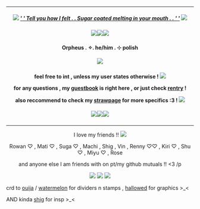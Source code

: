 ***
<h5 align="center">
  
<img src="https://watermelon.crd.co/assets/images/gallery15/8c676890.gif?v=2a41aca3"/> [' ' Tell you how I felt . . Sugar coated melting in your mouth . . ' '](https://open.spotify.com/track/6UFivO2zqqPFPoQYsEMuCc?si=e0ef57f06c85468e) <img src="https://watermelon.crd.co/assets/images/gallery15/8c676890.gif?v=2a41aca3"/>
<h5 align="center">
<img src="https://watermelon.crd.co/assets/images/gallery16/8008e055.png?v=2a41aca3"/><img src="https://watermelon.crd.co/assets/images/gallery16/8008e055.png?v=2a41aca3"/><img src="https://watermelon.crd.co/assets/images/gallery16/8008e055.png?v=2a41aca3"/>
</h5>  

<h4 align="center">
Orpheus . ✧. he/him . ⊹ polish
</h4> 
<h5 align="center">
<img src="https://64.media.tumblr.com/7ac5bbd6781d1a8d218395c14401998a/81b5a1d52a571cd0-b9/s1280x1920/92cd6a7120265e43ac6426c78c35dd6301420792.gifv"/>
</h5>  
<h4 align="center">

feel free to int , unless my user states otherwise ! <img src="https://watermelon.crd.co/assets/images/gallery15/bbc2d17f.gif?v=2a41aca3"/>

for any questions , my [guestbook](https://ovrpheus.123guestbook.com/) is right here , or just check [rentry](https://rentry.co/biilian) !

also reccommend to check my [strawpage](https://wipyay.straw.page/) for more specifics :3 ! <img src="https://watermelon.crd.co/assets/images/gallery15/7522b10b.gif?v=2a41aca3"/>
</h4> 

<h5 align="center">
<img src="https://watermelon.crd.co/assets/images/gallery16/8008e055.png?v=2a41aca3"/><img src="https://watermelon.crd.co/assets/images/gallery16/8008e055.png?v=2a41aca3"/><img src="https://watermelon.crd.co/assets/images/gallery16/8008e055.png?v=2a41aca3"/>
</h5>  

***
<p align = "center">
I love my friends !! <img src="https://watermelon.crd.co/assets/images/gallery15/b0ce601f.gif?v=2a41aca3"/>
<p>
<p align = "center">
Rowan ♡ , Mati ♡ , Suga ♡ , Machi , Shig , Vin , Renny ♡♡ , Kiri ♡ , Shu ♡ , Miyu ♡ , Rose 
<p>
<p align = "center">
and anyone else I am friends with on pt/my github mutuals !! <3 /p
<p>
<p align ="center">
<img src="https://ouija.crd.co/assets/images/gallery18/e175b5f3.png?v=b8c53f22"/> <img src="https://ouija.crd.co/assets/images/gallery17/fea0bc42.png?v=b8c53f22"/> <img src="https://ouija.crd.co/assets/images/gallery18/e175b5f3.png?v=b8c53f22"/>
</p>

crd to [ouija](https://ouija.crd.co/#) / [watermelon](https://watermelon.crd.co) for dividers n stamps , [hallowed](https://www.tumblr.com/halloweddoll) for graphics >_<

AND kinda [shig](https://github.com/neuvilIette) for insp >_<
